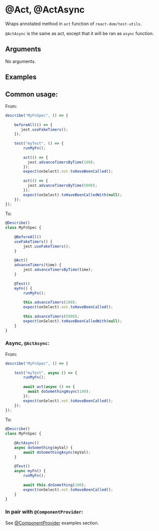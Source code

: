 # @Act, @ActAsync

Wraps annotated method in `act` function of `react-dom/test-utils`.

`@ActAsync` is the same as act, except that it will be ran as `async` function.

## Arguments

No arguments.

## Examples

## Common usage:

From:

```javascript
describe("MyFnSpec", () => {
    
    beforeAll(() => {
       jest.useFakeTimers();
    });
    
    test("myTest", () => {
        runMyFn();
        
        act(() => {
          jest.advanceTimersByTime(100);
        });
        expect(onSelect).not.toHaveBeenCalled();
        
        act(() => {
          jest.advanceTimersByTime(5000);
        });
        expect(onSelect).toHaveBeenCalledWith(null);
    });
});
```

To:

```javascript
@Describe()
class MyFnSpec {
  
    @BeforeAll()
    useFakeTimers() {
        jest.useFakeTimers();
    }
    
    @Act()
    advanceTimers(time) {
        jest.advanceTimersByTime(time);
    }
    
    @Test()
    myFn() {
        runMyFn();
        
        this.advanceTimers(100);
        expect(onSelect).not.toHaveBeenCalled();
        
        this.advanceTimers(5000);
        expect(onSelect).toHaveBeenCalledWith(null);
    }
}
```

### Async, `@ActAsync`:

From:

```javascript
describe("MyFnSpec", () => {
    
    test("myTest", async () => {
        runMyFn();
        
        await act(async () => {
          await doSomethingAsync(100);
        });
        expect(onSelect).not.toHaveBeenCalled();
    });
});
```

To:

```javascript
@Describe()
class MyFnSpec {
  
    @ActAsync()
    async doSomething(myVal) {
        await doSomethingAsync(myVal);
    }
    
    @Test()
    async myFn() {
        runMyFn();
        
        await this.doSomething(100);
        expect(onSelect).not.toHaveBeenCalled();
    }
}
```

### In pair with `@ComponentProvider`:

See [@ComponentProvider](react/ComponentProvider.md) examples section.

